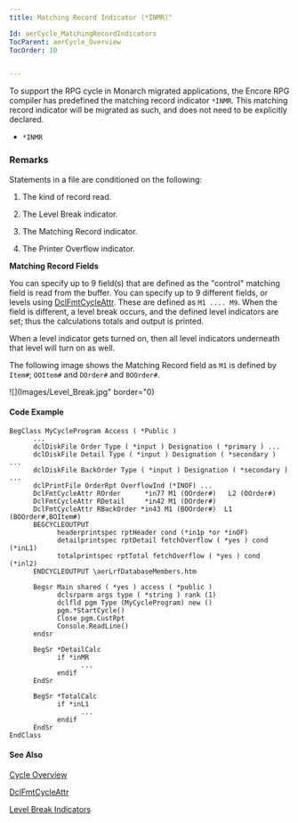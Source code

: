 ```yaml
---
title: Matching Record Indicator (*INMR)"

Id: aerCycle_MatchingRecordIndicators
TocParent: aerCycle_Overview
TocOrder: 10


---
```


To support the RPG cycle in Monarch migrated applications, the Encore RPG compiler has predefined the matching record indicator ```*INMR```. This matching record indicator will be migrated as such, and does not need to be explicitly declared. 

- ```*INMR```

### Remarks
<dl class="normal">

Statements in a file are conditioned on the
                following:

1. The kind of record read.

2. The Level Break indicator.

3. The Matching Record indicator.

4. The Printer Overflow indicator.

**Matching Record Fields** 

You can specify up to 9 field(s) that are defined as the "control"
                matching field is read from the buffer.  You can specify up to 9
                different fields, or levels using [DclFmtCycleAttr](DCLFMTCYCLEATTR.html).   These are defined
                as ```M1 .... M9```.  When the field is different, a level
                break occurs, and the defined level indicators are set; thus the calculations
                totals and output is printed.

When a level indicator gets turned on, then all level indicators
                underneath that level will turn on as well.


The following image shows the Matching Record field as ```M1``` is defined by ```Item#```; ```OOItem#``` and ```DOrder#``` and ```BOOrder#```. 


![](Images/Level_Break.jpg" border="0) 


#### Code Example

```
BegClass MyCycleProgram Access ( *Public )
      ...
      dclDiskFile Order Type ( *input ) Designation ( *primary ) ...    
      dclDiskFile Detail Type ( *input ) Designation ( *secondary ) ...        
      dclDiskFile BackOrder Type ( *input ) Designation ( *secondary ) ... 
      dclPrintFile OrderRpt OverflowInd (*INOF) ... 
      DclFmtCycleAttr ROrder      *in77 M1 (OOrder#)   L2 (OOrder#)
      DclFmtCycleAttr RDetail     *in42 M1 (DOrder#) 
      DclFmtCycleAttr RBackOrder *in43 M1 (BOOrder#)  L1 (BOOrder#,BOItem#) 
      BEGCYCLEOUTPUT
            headerprintspec rptHeader cond (*in1p *or *inOF) 
            detailprintspec rptDetail fetchOverflow ( *yes ) cond (*inL1)
            totalprintspec rptTotal fetchOverflow ( *yes ) cond (*inl2) 
      ENDCYCLEOUTPUT \aerLrfDatabaseMembers.htm 

      Begsr Main shared ( *yes ) access ( *public )  
            dclsrparm args type ( *string ) rank (1) 
            dclfld pgm Type (MyCycleProgram) new () 
            pgm.*StartCycle() 
            Close pgm.CustRpt 
            Console.ReadLine() 
      endsr 

      BegSr *DetailCalc 
            if *inMR  
                  ... 
            endif 
      EndSr 

      BegSr *TotalCalc 
            if *inL1
                  ... 
            endif 
      EndSr 
EndClass  

```

#### See Also
[Cycle Overview](ecrCycle_Overview.html)

[DclFmtCycleAttr](DCLFMTCYCLEATTR.html)

[Level Break Indicators](ecrCycle_LevelBreakIndicators.html) 
